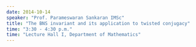 ```yaml
---
date: 2014-10-14
speaker: "Prof. Parameswaran Sankaran IMSc"
title: "The BNS invariant and its application to twisted conjugacy"
time: "3:30 - 4:30 p.m." 
time: "Lecture Hall I, Department of Mathematics"
---
```


